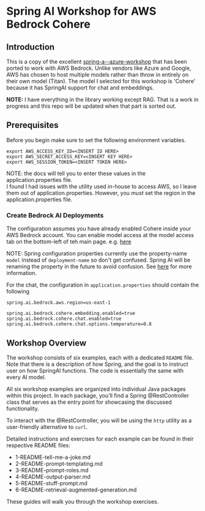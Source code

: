 # Spring AI Workshop for AWS Bedrock Cohere

## Introduction
This is a copy of the excellent [spring-a--azure-workshop](https://github.com/Azure-Samples/spring-ai-azure-workshop/tree/main) that has been ported to work with AWS Bedrock.  Unlike vendors like Azure and Google, AWS has chosen to host multiple models rather than throw in entirely on their own model (Titan).  The model I selected for this workshop is 'Cohere' because it has SpringAI support for chat and embeddings.

**NOTE:** I have everything in the library working except RAG.  That is a work in progress and this repo will be updated when that part is sorted out.

## Prerequisites

Before you begin make sure to set the following environment variables.

```shell
export AWS_ACCESS_KEY_ID=<INSERT ID HERE>
export AWS_SECRET_ACCESS_KEY=<INSERT KEY HERE>
export AWS_SESSION_TOKEN=<INSERT TOKEN HERE>
```
NOTE: the docs will tell you to enter these values in the application.properties file.  
I found I had issues with the utility used in-house to access AWS, so I leave them out of application.properties.   However, you *must* set the region in the application.properties file.

### Create Bedrock AI Deployments

The configuration assumes you have already enabled Cohere inside your AWS Bedrock account.  You can enable model access at the model access tab on the bottom-left of teh main page.  e.g. [here](https://us-east-1.console.aws.amazon.com/bedrock/home?region=us-east-1#/modelaccess)


NOTE: Spring configuration properties currently use the property-name `model` instead of `deployment-name` so don't get confused.  Spring AI will be renaming the property in the future to avoid confusion.  See [here](https://docs.spring.io/spring-ai/reference/api/clients/azure-openai-chat.html#_deployment_name) for more information.

For the chat, the configuration in `application.properties` should contain the following

```shell
spring.ai.bedrock.aws.region=us-east-1

spring.ai.bedrock.cohere.embedding.enabled=true
spring.ai.bedrock.cohere.chat.enabled=true
spring.ai.bedrock.cohere.chat.options.temperature=0.8
```

## Workshop Overview

The workshop consists of six examples, each with a dedicated `README` file.  Note that there is a description of how Spring, and the goal is to instruct user on how SpringAI functions.   The code is essentially the same with every AI model.  

All six workshop examples are organized into individual Java packages within this project. In each package, you'll find a Spring @RestController class that serves as the entry point for showcasing the discussed functionality.

To interact with the @RestController, you will be using the `http` utility as a user-friendly alternative to `curl`.

Detailed instructions and exercises for each example can be found in their respective README files:

* 1-README-tell-me-a-joke.md 
* 2-README-prompt-templating.md 
* 3-README-prompt-roles.md 
* 4-README-output-parser.md 
* 5-README-stuff-prompt.md 
* 6-README-retrieval-augmented-generation.md

These guides will walk you through the workshop exercises.
